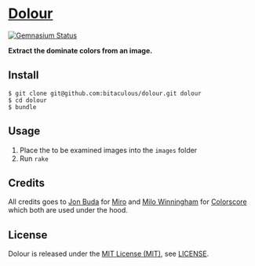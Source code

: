 [Dolour]
========

[![Gemnasium Status][Gemnasium Status]][Gemnasium]

**Extract the dominate colors from an image.**

Install
-------

    $ git clone git@github.com:bitaculous/dolour.git dolour
    $ cd dolour
    $ bundle

Usage
-----

1. Place the to be examined images into the `images` folder
2. Run `rake`

Credits
-------

All credits goes to [Jon Buda] for [Miro] and [Milo Winningham] for [Colorscore] which both are used under the hood.

License
-------

Dolour is released under the [MIT License (MIT)], see [LICENSE].

[Colorscore]: https://github.com/quadule/colorscore "Finds the dominant colors in an image and scores them against a user-defined palette, using the CIE2000 Delta E formula."
[Dolour]: https://bitaculous.github.io/dolour/ "Extract the dominate colors from an image."
[Gemnasium]: https://gemnasium.com/bitaculous/dolour "Dolour at Gemnasium"
[Gemnasium Status]: https://img.shields.io/gemnasium/bitaculous/dolour.svg?style=flat "Gemnasium Status"
[Jon Buda]: https://github.com/jonbuda "Jon Buda"
[LICENSE]: https://raw.githubusercontent.com/bitaculous/dolour/master/LICENSE "License"
[Milo Winningham]: https://github.com/quadule "Milo Winningham"
[Miro]: https://github.com/jonbuda/miro "A Ruby gem to help extract the dominant colors from an image."
[MIT License (MIT)]: http://opensource.org/licenses/MIT "The MIT License (MIT)"